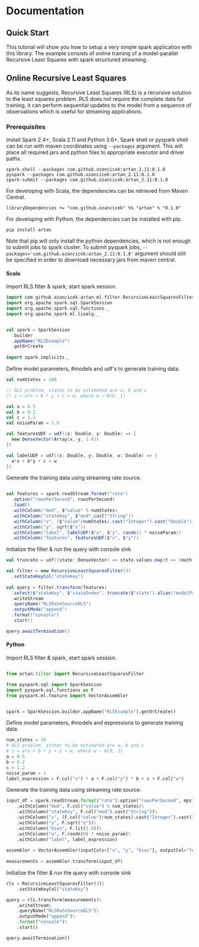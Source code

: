 # Documentation

## Quick Start

This tutorial will show you how to setup a very simple spark application with this library. The example consists of
online training of a model-parallel Recursive Least Squares with spark structured streaming.

## Online Recursive Least Squares
 
As its name suggests, Recursive Least Squares (RLS) is a recursive solution to the least squares problem. RLS
does not require the complete data for training, it can perform sequential updates to the model from a
sequence of observations which is useful for streaming applications.

### Prerequisites
 
Install Spark 2.4+, Scala 2.11 and Python 3.6+. Spark shell or pyspark shell can be run with maven coordinates
using ``--packages`` argument. This will place all required jars and python files to appropriate executor and driver
paths.

    spark-shell --packages com.github.ozancicek:artan_2.11:0.1.0
    pyspark --packages com.github.ozancicek:artan_2.11:0.1.0
    spark-submit --packages com.github.ozancicek:artan_2.11:0.1.0


For developing with Scala, the dependencies can be retrieved from Maven Central.

    libraryDependencies += "com.github.ozancicek" %% "artan" % "0.1.0"
    
For developing with Python, the dependencies can be installed with pip.

    pip install artan
    
Note that pip will only install the python dependencies, which is not enough to submit jobs to spark cluster. 
To submit pyspark jobs, `--packages='com.github.ozancicek:artan_2.11:0.1.0'` argument should still be specified in
order to download necessary jars from maven central.
 
 
#### Scala
 
Import RLS filter & spark, start spark session.
 
```scala
import com.github.ozancicek.artan.ml.filter.RecursiveLeastSquaresFilter
import org.apache.spark.sql.SparkSession
import org.apache.spark.sql.functions._
import org.apache.spark.ml.linalg._


val spark = SparkSession
  .builder
  .appName("RLSExample")
  .getOrCreate
 
import spark.implicits._
``` 

Define model parameters, #models and udf's to generate training data.

```scala
val numStates = 100

// OLS problem, states to be estimated are a, b and c
// z = a*x + b * y + c + w, where w ~ N(0, 1)

val a = 0.5
val b = 0.2
val c = 1.2
val noiseParam = 1.0

val featuresUDF = udf((x: Double, y: Double) => {
  new DenseVector(Array(x, y, 1.0))
})

val labelUDF = udf((x: Double, y: Double, w: Double) => {
  a*x + b*y + c + w
})
```

Generate the training data using streaming rate source. 

```scala

val features = spark.readStream.format("rate")
  .option("rowsPerSecond", rowsPerSecond)
  .load()
  .withColumn("mod", $"value" % numStates)
  .withColumn("stateKey", $"mod".cast("String"))
  .withColumn("x", ($"value"/numStates).cast("Integer").cast("Double"))
  .withColumn("y", sqrt($"x"))
  .withColumn("label", labelUDF($"x", $"y", randn() * noiseParam))
  .withColumn("features", featuresUDF($"x", $"y"))
``` 

Initialize the filter & run the query with console sink

```scala
val truncate = udf((state: DenseVector) => state.values.map(t => (math floor t * 100)/100))

val filter = new RecursiveLeastSquaresFilter(3)
  .setStateKeyCol("stateKey")
  
val query = filter.transform(features)
  .select($"stateKey", $"stateIndex", truncate($"state").alias("modelParameters"))
  .writeStream
  .queryName("RLSRateSourceOLS")
  .outputMode("append")
  .format("console")
  .start()

query.awaitTermination()
```

#### Python

Import RLS filter & spark, start spark session.

```python

from artan.filter import RecursiveLeastSquaresFilter

from pyspark.sql import SparkSession
import pyspark.sql.functions as F
from pyspark.ml.feature import VectorAssembler


spark = SparkSession.builder.appName("RLSExample").getOrCreate()
```

Define model parameters, #models and expressions to generate training data.

```python
num_states = 10
# OLS problem, states to be estimated are a, b and c
# z = a*x + b * y + c + w, where w ~ N(0, 1)
a = 0.5
b = 0.2
c = 1.2
noise_param = 1
label_expression = F.col("x") * a + F.col("y") * b + c + F.col("w")
```

Generate the training data using streaming rate source. 

```python
input_df = spark.readStream.format("rate").option("rowsPerSecond", mps).load()\
    .withColumn("mod", F.col("value") % num_states)\
    .withColumn("stateKey", F.col("mod").cast("String"))\
    .withColumn("x", (F.col("value")/num_states).cast("Integer").cast("Double"))\
    .withColumn("y", F.sqrt("x"))\
    .withColumn("bias", F.lit(1.0))\
    .withColumn("w", F.randn(0) * noise_param)\
    .withColumn("label", label_expression)
    
assembler = VectorAssembler(inputCols=["x", "y", "bias"], outputCol="features")
 
measurements = assembler.transform(input_df)
```

Initialize the filter & run the query with console sink

```python
rls = RecursiveLeastSquaresFilter(3)\
    .setStateKeyCol("stateKey")

query = rls.transform(measurements)\
    .writeStream\
    .queryName("RLSRateSourceOLS")\
    .outputMode("append")\
    .format("console")\
    .start()

query.awaitTermination()
```